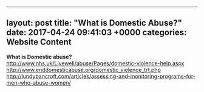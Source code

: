 
---
layout: post
title:  "What is Domestic Abuse?"
date:   2017-04-24 09:41:03 +0000
categories: Website Content
---

<strong>What is Domestic abuse?</strong><br /> 
<a href="http://www.nhs.uk/Livewell/abuse/Pages/domestic-violence-help.aspx">http://www.nhs.uk/Livewell/abuse/Pages/domestic-violence-help.aspx</a><br /> 
<a href="http://www.enddomesticabuse.org/domestic_violence_trt.php">http://www.enddomesticabuse.org/domestic_violence_trt.php</a><br /> 
<a href="http://lundybancroft.com/articles/assessing-and-monitoring-programs-for-men-who-abuse-women/">http://lundybancroft.com/articles/assessing-and-monitoring-programs-for-men-who-abuse-women/</a><br /> 
<br /> 
